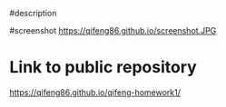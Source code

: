 #description

#screenshot
https://qifeng86.github.io/screenshot.JPG

# Link to public repository
https://qifeng86.github.io/qifeng-homework1/
